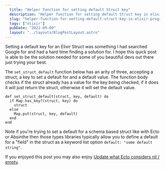 ```yaml
---
  title: "Helper function for setting default Struct key"
  description: "Helper function for setting default Struct key in elixir programming."
  slug: "helper-function-for-setting-default-struct-key-in-elixir-programming."
  tags: ["elixir"]
  pubDate: "2022-09-09"
  layout: "../layouts/BlogPostLayout.astro"
---
```


Setting a default key for an Elixir Struct was something I had searched Google for and had a hard time finding a solution for. I hope this quick post is able to be the solution needed for some of you beautiful devs out there just trying your best.

The `set_struct_default` function below has an arity of three, accepting a struct, a key to set a default for and a default value. The function body checks if the struct already has a value for the key being checked, if it does it will just return the struct, otherwise it will set the default value.

```
def set_struct_default(struct, key, default) do
  if Map.has_key?(struct, key) do
    struct
  else
    Map.put(struct, key, default)
  end
end
```

Note if you're trying to set a default for a schema based struct like with Ecto or Absinthe then those types libraries typically allow you to define a default for a "field" in the struct as a keyword list option `default: "some default string"`.

If you enjoyed this post you may also enjoy [Update what Ecto considers nil / empty](https://tinytechtuts.com/2022-update-what-ecto-considers-empty).

